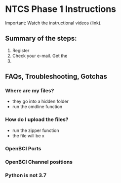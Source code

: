 # NTCS Phase 1 Instructions

Important: Watch the instructional videos (link).



## Summary of the steps:

1. Register
2. Check your e-mail. Get the 
3. 


## FAQs, Troubleshooting, Gotchas

### Where are my files?

- they go into a hidden folder
- run the cmdline function

### How do I upload the files?

- run the zipper function
- the file will be x


### OpenBCI Ports

### OpenBCI Channel positions


### Python is not 3.7





